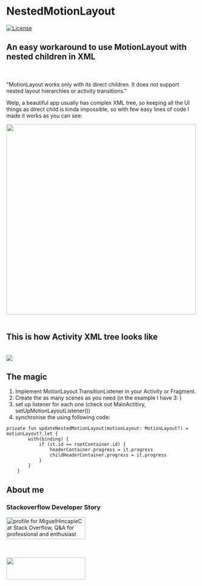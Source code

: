 # NestedMotionLayout
[![License](https://img.shields.io/badge/License-Apache%202.0-blue.svg)](http://www.apache.org/licenses/LICENSE-2.0)
<br>

## An easy workaround to use MotionLayout with nested children in XML
<br><br>
"MotionLayout works only with its direct children. It does not support nested layout hierarchies or activity transitions."

Welp, a beautiful app usually has complex XML tree, so keeping all the UI things as direct child is kinda impossible, so with few easy lines of code I made it works as you can see:
<br>

<img width="500" height="500" src="https://github.com/miguelhincapie/NestedMotionLayout/blob/master/docs/images/NestedMotionLayout.gif">
<br><br>

## This is how Activity XML tree looks like

<br>
<img src="https://github.com/miguelhincapie/NestedMotionLayout/blob/master/docs/images/XML%20tree.png">

## The magic

1. Implement MotionLayout.TransitionListener in your Activity or Fragment.
2. Create the as many scenes as you need (in the example I have 3: )
3. set up listener for each one (check out MainActitivy, setUpMotionLayoutListener())
4. synchronise the using following code:
```
private fun updateNestedMotionLayout(motionLayout: MotionLayout?) = motionLayout?.let {
        with(binding) {
            if (it.id == rootContainer.id) {
                headerContainer.progress = it.progress
                childHeaderContainer.progress = it.progress
            }
        }
    }
```

## About me

### Stackoverflow Developer Story
<a href="http://stackoverflow.com/users/1332549/miguelhincapiec">
<img src="http://stackoverflow.com/users/flair/1332549.png" width="208" height="58" alt="profile for MiguelHincapieC at Stack Overflow, Q&amp;A for professional and enthusiast programmers" title="profile for MiguelHincapieC at Stack Overflow, Q&amp;A for professional and enthusiast programmers">
</a>

<br><br>
<a class="LI-simple-link" href="https://www.linkedin.com/in/miguelhincapie">
<img width="208" height="58" src="https://content.linkedin.com/content/dam/me/business/en-us/amp/brand-site/v2/bg/LI-Logo.svg.original.svg">
</a>
